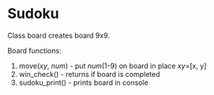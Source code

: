# Sudoku

Class board creates board 9x9.

Board functions:

1. move(_xy_, _num_) - put _num_(1-9) on board in place _xy_=[x, y]
2. win_check() - returns if board is completed
3. sudoku_print() - prints board in console
